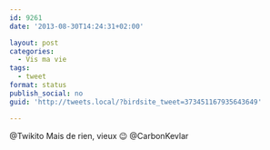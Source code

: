 ```yaml
---
id: 9261
date: '2013-08-30T14:24:31+02:00'

layout: post
categories:
  - Vis ma vie
tags:
  - tweet
format: status
publish_social: no
guid: 'http://tweets.local/?birdsite_tweet=373451167935643649'

---
```


@Twikito Mais de rien, vieux 😉 @CarbonKevlar